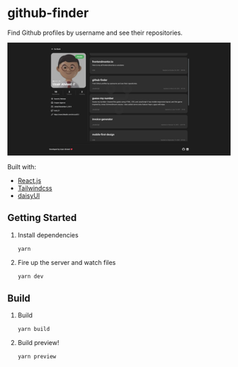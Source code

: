 # github-finder
 
Find Github profiles by username and see their repositories.

![demo](https://github.com/uzzii-21/github-finder/blob/main/design.png)

Built with:

- [React.js](https://reactjs.org/)
- [Tailwindcss](https://tailwindcss.com/)
- [daisyUI](https://daisyui.com/)

## Getting Started

1. Install dependencies

   ```bash
   yarn
   ```

2. Fire up the server and watch files

   ```bash
   yarn dev
   ```

## Build

1. Build

   ```bash
   yarn build
   ```

2. Build preview!

   ```bash
   yarn preview
   ```
